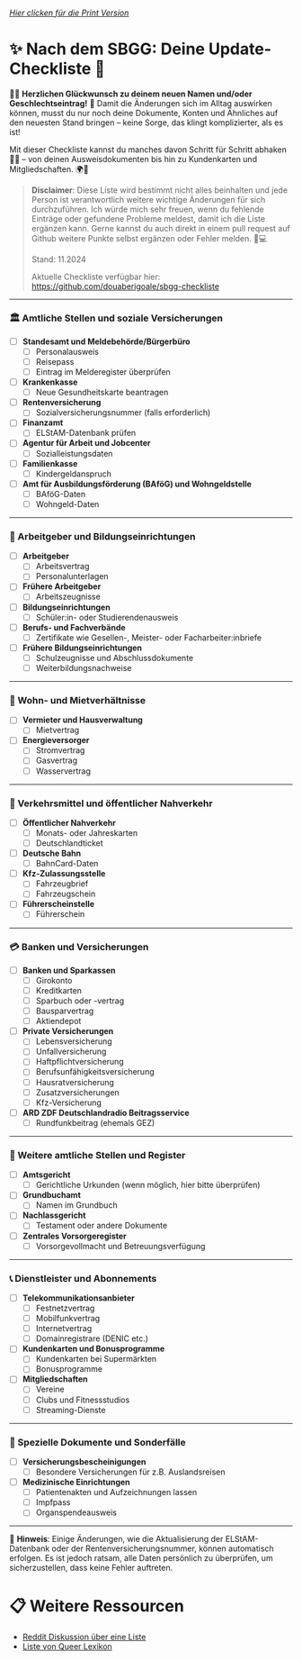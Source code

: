 ###### [Hier clicken für die Print Version](https://github.com/douaberigoale/sbgg-checkliste/blob/main/SBGG-Checkliste-Print-Version.pdf)

# ✨ Nach dem SBGG: Deine Update-Checkliste 🎉

🌈✨ **Herzlichen Glückwunsch zu deinem neuen Namen und/oder Geschlechtseintrag!** 🎉 Damit die Änderungen sich im Alltag auswirken können, musst du nur noch deine Dokumente, Konten und Ähnliches auf den neuesten Stand bringen – keine Sorge, das klingt komplizierter, als es ist!

Mit dieser Checkliste kannst du manches davon Schritt für Schritt abhaken 📝✅ – von deinen Ausweisdokumenten bis hin zu Kundenkarten und Mitgliedschaften. 🌍💼


> **Disclaimer**: Diese Liste wird bestimmt nicht alles beinhalten und jede Person ist verantwortlich weitere wichtige Änderungen für sich durchzuführen. Ich würde mich sehr freuen, wenn du fehlende Einträge oder gefundene Probleme meldest, damit ich die Liste ergänzen kann. Gerne kannst du auch direkt in einem pull request auf Github weitere Punkte selbst ergänzen oder Fehler melden. 💖💻
> 
> Stand: 11.2024
> 
>  Aktuelle Checkliste verfügbar hier: https://github.com/douaberigoale/sbgg-checkliste

---

### 🏛️ Amtliche Stellen und soziale Versicherungen
- [ ] **Standesamt und Meldebehörde/Bürgerbüro**
  - [ ] Personalausweis
  - [ ] Reisepass
  - [ ] Eintrag im Melderegister überprüfen
- [ ] **Krankenkasse**
  - [ ] Neue Gesundheitskarte beantragen
- [ ] **Rentenversicherung**
  - [ ] Sozialversicherungsnummer (falls erforderlich)
- [ ] **Finanzamt**
  - [ ] ELStAM-Datenbank prüfen
- [ ] **Agentur für Arbeit und Jobcenter**
  - [ ] Sozialleistungsdaten
- [ ] **Familienkasse**
  - [ ] Kindergeldanspruch
- [ ] **Amt für Ausbildungsförderung (BAföG) und Wohngeldstelle**
  - [ ] BAföG-Daten
  - [ ] Wohngeld-Daten

---

### 👔 Arbeitgeber und Bildungseinrichtungen
- [ ] **Arbeitgeber**
  - [ ] Arbeitsvertrag
  - [ ] Personalunterlagen
- [ ] **Frühere Arbeitgeber**
  - [ ] Arbeitszeugnisse
- [ ] **Bildungseinrichtungen**
  - [ ] Schüler:in- oder Studierendenausweis
- [ ] **Berufs- und Fachverbände**
  - [ ] Zertifikate wie Gesellen-, Meister- oder Facharbeiter:inbriefe
- [ ] **Frühere Bildungseinrichtungen**
  - [ ] Schulzeugnisse und Abschlussdokumente
  - [ ] Weiterbildungsnachweise
---

### 🏡 Wohn- und Mietverhältnisse
- [ ] **Vermieter und Hausverwaltung**
  - [ ] Mietvertrag
- [ ] **Energieversorger**
  - [ ] Stromvertrag
  - [ ] Gasvertrag
  - [ ] Wasservertrag

---

### 🚉 Verkehrsmittel und öffentlicher Nahverkehr
- [ ] **Öffentlicher Nahverkehr**
  - [ ] Monats- oder Jahreskarten
  - [ ] Deutschlandticket
- [ ] **Deutsche Bahn**
  - [ ] BahnCard-Daten
- [ ] **Kfz-Zulassungsstelle**
  - [ ] Fahrzeugbrief
  - [ ] Fahrzeugschein
- [ ] **Führerscheinstelle**
  - [ ] Führerschein

---

### 💳 Banken und Versicherungen
- [ ] **Banken und Sparkassen**
  - [ ] Girokonto
  - [ ] Kreditkarten
  - [ ] Sparbuch oder -vertrag
  - [ ] Bausparvertrag
  - [ ] Aktiendepot
- [ ] **Private Versicherungen**
  - [ ] Lebensversicherung
  - [ ] Unfallversicherung
  - [ ] Haftpflichtversicherung
  - [ ] Berufsunfähigkeitsversicherung
  - [ ] Hausratversicherung
  - [ ] Zusatzversicherungen
  - [ ] Kfz-Versicherung
- [ ] **ARD ZDF Deutschlandradio Beitragsservice**
  - [ ] Rundfunkbeitrag (ehemals GEZ)

---

### 🏢 Weitere amtliche Stellen und Register
- [ ] **Amtsgericht**
  - [ ] Gerichtliche Urkunden (wenn möglich, hier bitte überprüfen)
- [ ] **Grundbuchamt**
  - [ ] Namen im Grundbuch
- [ ] **Nachlassgericht**
  - [ ] Testament oder andere Dokumente
- [ ] **Zentrales Vorsorgeregister**
  - [ ] Vorsorgevollmacht und Betreuungsverfügung

---

### 📞 Dienstleister und Abonnements
- [ ] **Telekommunikationsanbieter**
  - [ ] Festnetzvertrag
  - [ ] Mobilfunkvertrag
  - [ ] Internetvertrag
  - [ ] Domainregistrare (DENIC etc.)
- [ ] **Kundenkarten und Bonusprogramme**
  - [ ] Kundenkarten bei Supermärkten
  - [ ] Bonusprogramme
- [ ] **Mitgliedschaften**
  - [ ] Vereine
  - [ ] Clubs und Fitnessstudios
  - [ ] Streaming-Dienste

---

### 📂 Spezielle Dokumente und Sonderfälle
- [ ] **Versicherungsbescheinigungen**
  - [ ] Besondere Versicherungen für z.B. Auslandsreisen
- [ ] **Medizinische Einrichtungen**
  - [ ] Patientenakten und Aufzeichnungen lassen
  - [ ] Impfpass
  - [ ] Organspendeausweis

---

📌 **Hinweis**: Einige Änderungen, wie die Aktualisierung der ELStAM-Datenbank oder der Rentenversicherungsnummer, können automatisch erfolgen. Es ist jedoch ratsam, alle Daten persönlich zu überprüfen, um sicherzustellen, dass keine Fehler auftreten.


# 📋 Weitere Ressourcen
- [Reddit Diskussion über eine Liste](https://old.reddit.com/r/germantrans/comments/1fv5slr/wer_muss_nach_der_v%C3%A4p%C3%A4_kontaktiert_werden/)
- [Liste von Queer Lexikon](https://formulare.queer-lexikon.net/forms/other/Liste-Namensaenderungen-V2-1.pdf)

